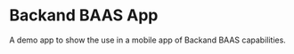 Backand BAAS App
================

A demo app to show the use in a mobile app of Backand BAAS capabilities.
